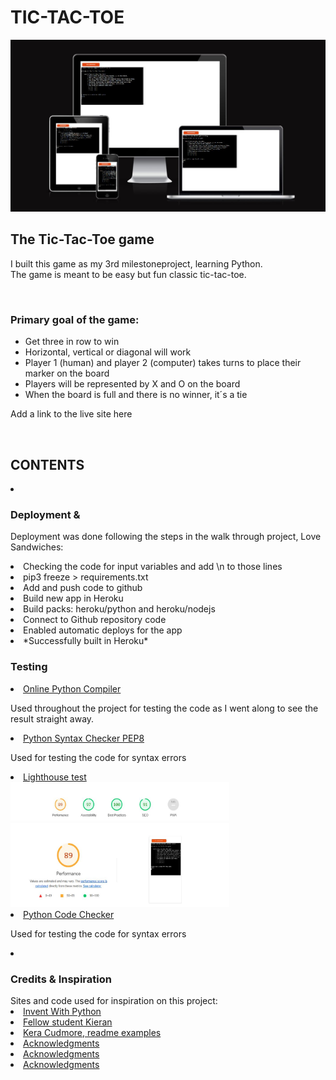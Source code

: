 <h1>TIC-TAC-TOE</h1>
<p><img src="views/assets/images/amiresponsive.JPG" alt="Am I Responsive"></li></p>


<h2>The Tic-Tac-Toe game</h2>
<p>I built this game as my 3rd milestoneproject, learning Python.<br> 
The game is meant to be easy but fun classic tic-tac-toe.</p>
<br>
<h3>Primary goal of the game:</h3> 
<ul>
<li>Get three in row to win</li>
<li>Horizontal, vertical or diagonal will work</li>
<li>Player 1 (human) and player 2 (computer) takes turns to place their marker on the board</li>
<li>Players will be represented by X and O on the board</li>
<li>When the board is full and there is no winner, it´s a tie</li>
</ul>
</p>
<p>Add a link to the live site here</p>
<br>

<h2>CONTENTS</h2>

<li>

<h3>Deployment &amp</h3>
<p>Deployment was done following the steps in the walk through project, Love Sandwiches:
<li>Checking the code for input variables and add \n to those lines</li>
<li>pip3 freeze > requirements.txt</li>
<li>Add and push code to github</li>
<li>Build new app in Heroku</li>
<li>Build packs: heroku/python and heroku/nodejs</li>
<li>Connect to Github repository code</li>
<li>Enabled automatic deploys for the app</li>
<li>*Successfully built in Heroku*</li>
</p>

<h3>Testing</h3>
<li><a href="https://www.programiz.com/python-programming/online-compiler/">Online Python Compiler</a><br>
<p>Used throughout the project for testing the code as I went along to see the result straight away.</p></li>
<li><a href="https://www.pythonchecker.com/">Python Syntax Checker PEP8</a><br>
<p>Used for testing the code for syntax errors</p></li>
<li><a href="https://lighthouse-metrics.com/lighthouse/checks/276b5f51-03df-4623-94e4-edb401d97a5e/runs/6992b638-3ac8-4fd5-915d-b2eb7bb9a395">Lighthouse test</a><br><img src="views/assets/images/lighthouse.JPG" alt="Lighthouse" width="350" height="200"></li>
 
</li>
<li><a href="https://extendsclass.com/python-tester.html">Python Code Checker</a><br>
<p>Used for testing the code for syntax errors</p></li>
<li>
<h3>Credits & Inspiration</h3>
<a>Sites and code used for inspiration on this project:</a>
<li><a href="https://inventwithpython.com/invent4thed/chapter10.html">Invent With Python</a></li>
<li><a href="https://github.com/Kieran132/TicTacToe-project3/blob/main/run.py">Fellow student Kieran</a></li>
<li><a href="https://github.com/kera-cudmore/readme-examples">Kera Cudmore, readme examples</a></li>
<li><a href="https://">Acknowledgments</a></li>
<li><a href="https://">Acknowledgments</a></li>

<li><a href="https://">Acknowledgments</a></li>
